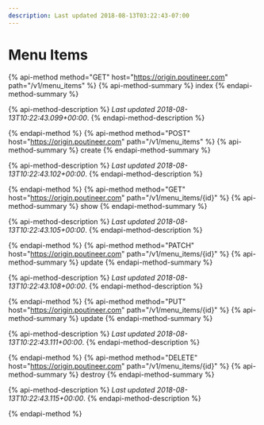 ```yaml
---
description: Last updated 2018-08-13T03:22:43-07:00
---
```


# Menu Items

{% api-method method="GET" host="https://origin.poutineer.com" path="/v1/menu_items" %}
  {% api-method-summary %}
    index
  {% endapi-method-summary %}

  {% api-method-description %}
    *Last updated <time time="2018-08-13T10:22:43.099+00:00">2018-08-13T10:22:43.099+00:00</time>*.
  {% endapi-method-description %}


{% endapi-method %}
{% api-method method="POST" host="https://origin.poutineer.com" path="/v1/menu_items" %}
  {% api-method-summary %}
    create
  {% endapi-method-summary %}

  {% api-method-description %}
    *Last updated <time time="2018-08-13T10:22:43.102+00:00">2018-08-13T10:22:43.102+00:00</time>*.
  {% endapi-method-description %}


{% endapi-method %}
{% api-method method="GET" host="https://origin.poutineer.com" path="/v1/menu_items/{id}" %}
  {% api-method-summary %}
    show
  {% endapi-method-summary %}

  {% api-method-description %}
    *Last updated <time time="2018-08-13T10:22:43.105+00:00">2018-08-13T10:22:43.105+00:00</time>*.
  {% endapi-method-description %}


{% endapi-method %}
{% api-method method="PATCH" host="https://origin.poutineer.com" path="/v1/menu_items/{id}" %}
  {% api-method-summary %}
    update
  {% endapi-method-summary %}

  {% api-method-description %}
    *Last updated <time time="2018-08-13T10:22:43.108+00:00">2018-08-13T10:22:43.108+00:00</time>*.
  {% endapi-method-description %}


{% endapi-method %}
{% api-method method="PUT" host="https://origin.poutineer.com" path="/v1/menu_items/{id}" %}
  {% api-method-summary %}
    update
  {% endapi-method-summary %}

  {% api-method-description %}
    *Last updated <time time="2018-08-13T10:22:43.111+00:00">2018-08-13T10:22:43.111+00:00</time>*.
  {% endapi-method-description %}


{% endapi-method %}
{% api-method method="DELETE" host="https://origin.poutineer.com" path="/v1/menu_items/{id}" %}
  {% api-method-summary %}
    destroy
  {% endapi-method-summary %}

  {% api-method-description %}
    *Last updated <time time="2018-08-13T10:22:43.115+00:00">2018-08-13T10:22:43.115+00:00</time>*.
  {% endapi-method-description %}


{% endapi-method %}
